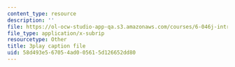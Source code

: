 ```yaml
---
content_type: resource
description: ''
file: https://ol-ocw-studio-app-qa.s3.amazonaws.com/courses/6-046j-introduction-to-algorithms-sma-5503-fall-2005/58d493e567054ad005615d126652dd80_O3hI9FdxFOM.srt
file_type: application/x-subrip
resourcetype: Other
title: 3play caption file
uid: 58d493e5-6705-4ad0-0561-5d126652dd80
---
```

